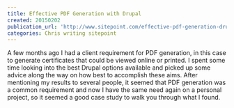 ```yaml
---
title: Effective PDF Generation with Drupal
created: 20150202
publication_url: 'http://www.sitepoint.com/effective-pdf-generation-drupal/'
categories: Chris writing sitepoint
---
```


A few months ago I had a client requirement for PDF generation, in this case to generate certificates that could be viewed online or printed. I spent some time looking into the best Drupal options available and picked up some advice along the way on how best to accomplish these aims. After mentioning my results to several people, it seemed that PDF generation was a common requirement and now I have the same need again on a personal project, so it seemed a good case study to walk you through what I found.
